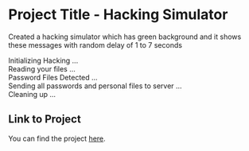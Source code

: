 # Project Title - Hacking Simulator

Created a hacking simulator which has green background and it shows these messages with random delay of 1 to 7 seconds 

  Initializing Hacking ...
  <br>
  Reading your files ...
  <br>
  Password Files Detected ...
  <br>
  Sending all passwords and personal files to server ...
  <br>
  Cleaning up ...

  ## Link to Project

  You can find the project [here]().
  
